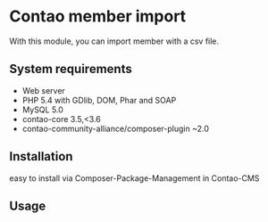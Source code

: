 Contao member import
====================

With this module, you can import member with a csv file.

System requirements
-------------------

 * Web server
 * PHP 5.4 with GDlib, DOM, Phar and SOAP
 * MySQL 5.0
 * contao-core 3.5,<3.6
 * contao-community-alliance/composer-plugin ~2.0

Installation
------------

easy to install via Composer-Package-Management in Contao-CMS


Usage
-----

